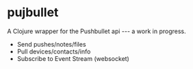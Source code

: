 # pujbullet

A Clojure wrapper for the Pushbullet api --- a work in progress.

* Send pushes/notes/files
* Pull devices/contacts/info
* Subscribe to Event Stream (websocket)

